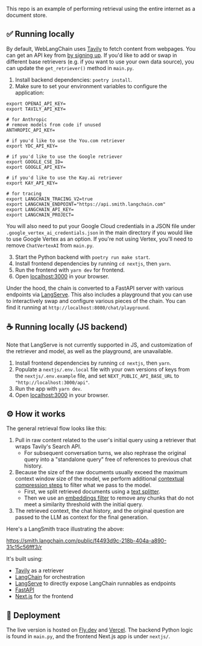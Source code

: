 This repo is an example of performing retrieval using the entire internet as a document store.

## ✅ Running locally

By default, WebLangChain uses [Tavily](https://tavily.com) to fetch content from webpages. You can get an API key from [by signing up](https://tavily.com/).
If you'd like to add or swap in different base retrievers (e.g. if you want to use your own data source), you can update the `get_retriever()` method in `main.py`.

1. Install backend dependencies: `poetry install`.
2. Make sure to set your environment variables to configure the application:

```
export OPENAI_API_KEY=
export TAVILY_API_KEY=

# for Anthropic
# remove models from code if unused
ANTHROPIC_API_KEY=

# if you'd like to use the You.com retriever
export YDC_API_KEY=

# if you'd like to use the Google retriever
export GOOGLE_CSE_ID=
export GOOGLE_API_KEY=

# if you'd like to use the Kay.ai retriever
export KAY_API_KEY=

# for tracing
export LANGCHAIN_TRACING_V2=true
export LANGCHAIN_ENDPOINT="https://api.smith.langchain.com"
export LANGCHAIN_API_KEY=
export LANGCHAIN_PROJECT=
```

You will also need to put your Google Cloud credentials in a JSON file under `.google_vertex_ai_credentials.json` in the main directory if you would like to
use Google Vertex as an option. If you're not using Vertex, you'll need to remove `ChatVertexAI` from `main.py`.

3. Start the Python backend with `poetry run make start`.
4. Install frontend dependencies by running `cd nextjs`, then `yarn`.
5. Run the frontend with `yarn dev` for frontend.
6. Open [localhost:3000](http://localhost:3000) in your browser.

Under the hood, the chain is converted to a FastAPI server with various endpoints via [LangServe](https://github.com/langchain-ai/langserve).
This also includes a playground that you can use to interactively swap and configure various pieces of the chain.
You can find it running at `http://localhost:8080/chat/playground`.

## ☕ Running locally (JS backend)

Note that LangServe is not currently supported in JS, and customization of the retriever and model, as well as the playground, are unavailable.

1. Install frontend dependencies by running `cd nextjs`, then `yarn`.
2. Populate a `nextjs/.env.local` file with your own versions of keys from the `nextjs/.env.example` file, and set `NEXT_PUBLIC_API_BASE_URL` to `"http://localhost:3000/api"`.
3. Run the app with `yarn dev`.
4. Open [localhost:3000](http://localhost:3000) in your browser.

## ⚙️ How it works

The general retrieval flow looks like this:

1. Pull in raw content related to the user's initial query using a retriever that wraps Tavily's Search API.
    - For subsequent conversation turns, we also rephrase the original query into a "standalone query" free of references to previous chat history.
2. Because the size of the raw documents usually exceed the maximum context window size of the model, we perform additional [contextual compression steps](https://python.langchain.com/docs/modules/data_connection/retrievers/contextual_compression/) to filter what we pass to the model.
    - First, we split retrieved documents using a [text splitter](https://python.langchain.com/docs/modules/data_connection/document_transformers/).
    - Then we use an [embeddings filter](https://python.langchain.com/docs/modules/data_connection/retrievers/contextual_compression/#embeddingsfilter) to remove any chunks that do not meet a similarity threshold with the initial query.
3. The retrieved context, the chat history, and the original question are passed to the LLM as context for the final generation.

Here's a LangSmith trace illustrating the above:

https://smith.langchain.com/public/f4493d9c-218b-404a-a890-31c15c56fff3/r

It's built using:

-   [Tavily](https://tavily.com) as a retriever
-   [LangChain](https://github.com/langchain-ai/langchain/) for orchestration
-   [LangServe](https://github.com/langchain-ai/langserve) to directly expose LangChain runnables as endpoints
-   [FastAPI](https://fastapi.tiangolo.com/)
-   [Next.js](https://nextjs.org) for the frontend

## 🚀 Deployment

The live version is hosted on [Fly.dev](https://fly.dev) and [Vercel](https://vercel.com).
The backend Python logic is found in `main.py`, and the frontend Next.js app is under `nextjs/`.
